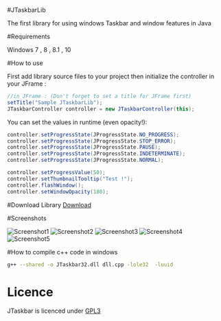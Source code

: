 #JTaskbarLib

The first library for using windows Taskbar and window features in Java

#Requirements

Windows 7 , 8 , 8.1 , 10

#How to use

First add library source files to your project then initialize the controller in your JFrame :

```java
//in JFrame : (Don't forget to set a title for JFrame first)
setTitle("Sample JTaskbarLib");
JTaskbarController controller = new JTaskbarController(this);
```

You can set the values in runtime (even opacity!):

```java
controller.setProgressState(JProgressState.NO_PROGRESS);
controller.setProgressState(JProgressState.STOP_ERROR);
controller.setProgressState(JProgressState.PAUSE);
controller.setProgressState(JProgressState.INDETERMINATE);
controller.setProgressState(JProgressState.NORMAL);

controller.setProgressValue(50);
controller.setThumbnailTooltip("Test !");
controller.flashWindow();
controller.setWindowOpacity(180);

```
#Download Library
[Download](https://github.com/alireza6677/JTaskbarLib/raw/master/dist/JTaskbarLib.jar)

#Screenshots

![Screenshot1](http://www.axgig.com/images/09966399837368348184.png)
![Screenshot2](http://www.axgig.com/images/57405352266954844994.png)
![Screenshot3](http://www.axgig.com/images/64234434841136641045.gif)
![Screenshot4](http://www.axgig.com/images/77640314593542747545.png)
![Screenshot5](http://www.axgig.com/images/86958911908320093649.png)


#How to compile c++ code in windows

```bash
g++ --shared -o JTaskbar32.dll dll.cpp -lole32  -luuid
```

# Licence
JTaskbar is licenced under [GPL3](https://github.com/alireza6677/JTaskbarlLib/blob/master/LICENSE)